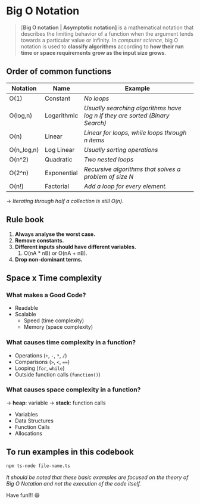 # Big O Notation


> [**Big O notation | Asymptotic notation]** is a mathematical notation that describes the limiting behavior of a function when the argument tends towards a particular value or infinity. In *computer science*, big O notation is used to **classify algorithms** according to **how their run time or space requirements** **grow as the input size grows**.
> 

## Order of common functions


| Notation         | Name        | Example                                                                      |
|------------------|-------------|------------------------------------------------------------------------------|
| O(1)           | Constant    | *No loops*                                                                   |
| O(log\,n)      | Logarithmic | *Usually searching algorithms have log n if they are sorted (Binary Search)* |
| O(n)           | Linear      | *Linear for loops, while loops through n items*                              |
| O(n\,\,log\,n) | Log Linear  | *Usually sorting operations*                                                 |
| O(n^2)         | Quadratic   | *Two nested loops*                                                           |
| O(2^n)         | Exponential | *Recursive algorithms that solves a problem of size N*                       |
| O(n!)          | Factorial   | *Add a loop for every element.*                                              |

→ *Iterating through half a collection is still O(n).*

## Rule book


1. **Always analyse the worst case.**
2. **Remove constants.**
3. **Different inputs should have different variables.**
    1. O(nA * nB) or O(nA + nB).
4. **Drop non-dominant terms.**

## Space x Time complexity


### **What makes a Good Code?**

- Readable
- Scalable
    - Speed (time complexity)
    - Memory (space complexity)

### **What causes time complexity in a function?**

- Operations (`+`, `-`, `*`, `/`)
- Comparisons (`>`, `<`, `==`)
- Looping (`for`, `while`)
- Outside function calls (`function()`)

### **What causes space complexity in a function?**

→ **heap**: variable → **stack**: function calls

- Variables
- Data Structures
- Function Calls
- Allocations

## To run examples in this codebook

```bash
npm ts-node file-name.ts
```

*It should be noted that these basic examples are focused on the theory of Big O Notation and not the execution of the code itself.* 

Have fun!!! 😄
